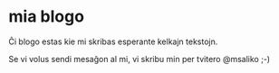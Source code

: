 # mia blogo

Ĉi blogo estas kie mi skribas esperante kelkajn tekstojn.

Se vi volus sendi mesaĝon al mi, vi skribu min per tvitero @msaliko ;-)